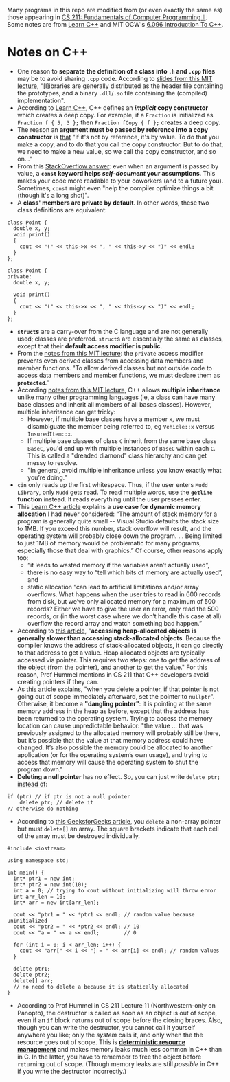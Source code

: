 Many programs in this repo are modified from (or even exactly the same as) those appearing in [CS 211: Fundamentals of Computer Programming II](https://www.mccormick.northwestern.edu/computer-science/academics/courses/descriptions/211.html). Some notes are from [Learn C++](https://www.learncpp.com/) and MIT OCW's [6.096 Introduction To C++](https://ocw.mit.edu/courses/6-096-introduction-to-c-january-iap-2011/).

# Notes on C++

- One reason to **separate the definition of a class into `.h` and `.cpp` files** may be to avoid sharing `.cpp` code. According to [slides from this MIT lecture](https://ocw.mit.edu/courses/6-096-introduction-to-c-january-iap-2011/resources/mit6_096iap11_lec03/), "[l]ibraries are generally distributed as the header file containing the prototypes, and a binary `.dll`/`.so` file containing the (compiled) implementation".  
- According to [Learn C++]([url](https://www.learncpp.com/cpp-tutorial/introduction-to-the-copy-constructor/)https://www.learncpp.com/cpp-tutorial/introduction-to-the-copy-constructor/), C++ defines an ***implicit* copy constructor** which creates a deep copy. For example, if a `Fraction` is initialized as `Fraction f { 5, 3 };` then `Fraction fCopy { f };` creates a deep copy.
- The reason an **argument must be passed by reference into a copy constructor** is [that](https://stackoverflow.com/a/2685871) "if it's not by reference, it's by value. To do that you make a copy, and to do that you call the copy constructor. But to do that, we need to make a new value, so we call the copy constructor, and so on…"
- From this [StackOverflow answer](https://stackoverflow.com/a/117557): even when an argument is passed by value, a **`const` keyword helps *self-document* your assumptions**. This makes your code more readable to your coworkers (and to a future you). Sometimes, `const` might even "help the compiler optimize things a bit (though it's a long shot)".
- A **class' members are private by default**. In other words, these two class definitions are equivalent:
```
class Point {
  double x, y;
  void print()
  {
    cout << "(" << this->x << ", " << this->y << ")" << endl;  
  }
};
```
```
class Point {
private:
  double x, y;

  void print()
  {
    cout << "(" << this->x << ", " << this->y << ")" << endl;  
  }
};
```
- **`struct`s** are a carry-over from the C language and are not generally used; classes are preferred. `struct`s are essentially the same as classes, except that their **default access modifier is public**.
- From the [notes from this MIT lecture](https://ocw.mit.edu/courses/6-096-introduction-to-c-january-iap-2011/resources/mit6_096iap11_lec07/): the `private` access modifier prevents even derived classes from accessing data members and member functions. "To allow derived classes but not outside code to access data members and member functions, we must declare them as **`protected`**."
- According [notes from this MIT lecture](https://ocw.mit.edu/courses/6-096-introduction-to-c-january-iap-2011/resources/mit6_096iap11_lec07/), C++ allows **multiple inheritance** unlike many other programming languages (ie, a class can have many base classes and inherit all members of all bases classes). However, multiple inheritance can get tricky:
  - However, if multiple base classes have a member `x`, we must disambiguate the member being referred to, eg `Vehicle::x` versus `InsuredItem::x`.
  - If multiple base classes of class `C` inherit from the same base class `BaseC`, you'd end up with multiple instances of `BaseC` within each `C`. This is called a "dreaded diamond" class hierarchy and can get messy to resolve.
  - "In general, avoid multiple inheritance unless you know exactly what you’re doing."
- `cin` only reads up the first whitespace. Thus, if the user enters `Mudd Library`, only `Mudd` gets read. To read multiple words, use the **`getline` function** instead. It reads everything until the user presses enter.
- This [Learn C++ article](https://www.learncpp.com/cpp-tutorial/dynamic-memory-allocation-with-new-and-delete/) explains a **use case for dynamic memory allocation** I had never considered: “The amount of stack memory for a program is generally quite small -- Visual Studio defaults the stack size to 1MB. If you exceed this number, stack overflow will result, and the operating system will probably close down the program. … Being limited to just 1MB of memory would be problematic for many programs, especially those that deal with graphics.”
Of course, other reasons apply too:
  - “it leads to wasted memory if the variables aren’t actually used”,
  - there is no easy way to “tell which bits of memory are actually used”, and
  - static allocation “can lead to artificial limitations and/or array overflows. What happens when the user tries to read in 600 records from disk, but we’ve only allocated memory for a maximum of 500 records? Either we have to give the user an error, only read the 500 records, or (in the worst case where we don’t handle this case at all) overflow the record array and watch something bad happen.”
- According to [this article](https://www.learncpp.com/cpp-tutorial/dynamic-memory-allocation-with-new-and-delete/), "**accessing heap-allocated objects is generally slower than accessing stack-allocated objects**. Because the compiler knows the address of stack-allocated objects, it can go directly to that address to get a value. Heap allocated objects are typically accessed via pointer. This requires two steps: one to get the address of the object (from the pointer), and another to get the value." For this reason, Prof Hummel mentions in CS 211 that C++ developers avoid creating pointers if they can.  
- As [this article](https://www.learncpp.com/cpp-tutorial/dynamic-memory-allocation-with-new-and-delete/) explains, "when you delete a pointer, if that pointer is not going out of scope immediately afterward, set the pointer to `nullptr`". Otherwise, it become a **"dangling pointer"**: it is pointing at the same memory address in the heap as before, except that the address has been returned to the operating system. Trying to access the memory location can cause unpredictable behavior: "the value … that was previously assigned to the allocated memory will probably still be there, but it’s possible that the value at that memory address could have changed. It’s also possible the memory could be allocated to another application (or for the operating system’s own usage), and trying to access that memory will cause the operating system to shut the program down."
- **Deleting a null pointer** has no effect. So, you can just write `delete ptr;` [instead of](https://www.learncpp.com/cpp-tutorial/dynamic-memory-allocation-with-new-and-delete/):
```
if (ptr) // if ptr is not a null pointer
    delete ptr; // delete it
// otherwise do nothing
```
- According to [this GeeksforGeeks article](https://www.geeksforgeeks.org/delete-in-c/), you `delete` a non-array pointer but must `delete[]` an array. The square brackets indicate that each cell of the array must be destroyed individually.
```
#include <iostream>

using namespace std;

int main() {
  int* ptr1 = new int;
  int* ptr2 = new int(10);
  int a = 0; // trying to cout without initializing will throw error
  int arr_len = 10;
  int* arr = new int[arr_len];

  cout << "ptr1 = " << *ptr1 << endl; // random value because uninitialized
  cout << "ptr2 = " << *ptr2 << endl; // 10
  cout << "a = " << a << endl;        // 0

  for (int i = 0; i < arr_len; i++) {
    cout << "arr[" << i << "] = " << arr[i] << endl; // random values
  }

  delete ptr1;
  delete ptr2;
  delete[] arr;
  // no need to delete a because it is statically allocated
}
```
- According to Prof Hummel in CS 211 Lecture 11 (Northwestern-only on Panopto), the destructor is called as soon as an object is out of scope, even if an `if` block `return`s out of scope before the closing braces. Also, though you can write the destructor, you cannot call it yourself anywhere you like; only the _system_ calls it, and only when the the resource goes out of scope. This is [**deterministic resource management**](https://learn.microsoft.com/en-us/cpp/cpp/object-lifetime-and-resource-management-modern-cpp?view=msvc-170) and makes memory leaks much less common in C++ than in C. In the latter, you have to remember to free the object before `return`ing out of scope. (Though memory leaks are still _possible_ in C++ if you write the destructor incorrectly.) 

